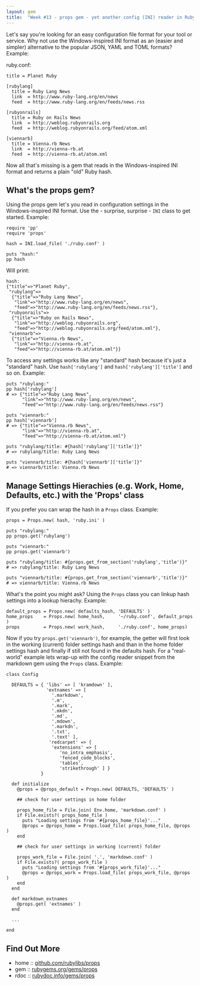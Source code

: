 ```yaml
---
layout: gem
title:  "Week #13 - props gem - yet another config (INI) reader in Ruby"
---
```


Let's say you're looking for an easy configuration file format for your tool or service. 
Why not use the Windows-inspired INI format as an (easier and simpler) alternative to the popular JSON, YAML
and TOML formats? Example:

ruby.conf:
~~~
title = Planet Ruby

[rubylang]
  title = Ruby Lang News
  link  = http://www.ruby-lang.org/en/news
  feed  = http://www.ruby-lang.org/en/feeds/news.rss

[rubyonrails]
  title = Ruby on Rails News
  link  = http://weblog.rubyonrails.org
  feed  = http://weblog.rubyonrails.org/feed/atom.xml

[viennarb]
  title = Vienna.rb News
  link  = http://vienna-rb.at
  feed  = http://vienna-rb.at/atom.xml
~~~

Now all that's missing is a gem that reads in the Windows-inspired INI format and returns a plain "old" Ruby hash.

## What's the props gem?

Using the props gem let's you read in configuration settings in the Windows-inspired INI format.
Use the - surprise, surprise - `INI` class to get started. Example:

~~~
require 'pp'
require 'props'

hash = INI.load_file( './ruby.conf' )

puts "hash:"
pp hash
~~~

Will print:

~~~
hash:
{"title"=>"Planet Ruby",
 "rubylang"=>
  {"title"=>"Ruby Lang News",
   "link"=>"http://www.ruby-lang.org/en/news",
   "feed"=>"http://www.ruby-lang.org/en/feeds/news.rss"},
 "rubyonrails"=>
  {"title"=>"Ruby on Rails News",
   "link"=>"http://weblog.rubyonrails.org",
   "feed"=>"http://weblog.rubyonrails.org/feed/atom.xml"},
 "viennarb"=>
  {"title"=>"Vienna.rb News",
   "link"=>"http://vienna-rb.at",
   "feed"=>"http://vienna-rb.at/atom.xml"}}
~~~

To access any settings works like any "standard" hash because it's just a "standard" hash.
Use `hash['rubylang']` and `hash['rubylang']['title']` and so on. Example:

~~~
puts "rubylang:"
pp hash['rubylang']
# => {"title"=>"Ruby Lang News",
      "link"=>"http://www.ruby-lang.org/en/news",
      "feed"=>"http://www.ruby-lang.org/en/feeds/news.rss"}

puts "viennarb:"
pp hash['viennarb']
# => {"title"=>"Vienna.rb News",
      "link"=>"http://vienna-rb.at",
      "feed"=>"http://vienna-rb.at/atom.xml"}

puts "rubylang/title: #{hash['rubylang']['title']}"
# => rubylang/title: Ruby Lang News

puts "viennarb/title: #{hash['viennarb']['title']}"
# => viennarb/title: Vienna.rb News
~~~



## Manage Settings Hierachies (e.g. Work, Home, Defaults, etc.) with the 'Props' class

If you prefer you can wrap the hash in a `Props` class. Example:

~~~
props = Props.new( hash, 'ruby.ini' )

puts "rubylang:"
pp props.get('rubylang')

puts "viennarb:"
pp props.get('viennarb')

puts "rubylang/title: #{props.get_from_section('rubylang','title')}"
# => rubylang/title: Ruby Lang News

puts "viennarb/title: #{props.get_from_section('viennarb','title')}"
# => viennarb/title: Vienna.rb News
~~~

What's the point you might ask? Using the `Props` class you can linkup hash settings
into a lookup hierachy. Example:

~~~
default_props = Props.new( defaults_hash, 'DEFAULTS' )
home_props    = Props.new( home_hash,     '~/ruby.conf', default_props )
props         = Props.new( work_hash,     './ruby.conf', home_props)
~~~

Now if you try `props.get('viennarb')`, for example, the getter will first
look in the working (current) folder settings hash
and than in the home folder settings hash and finally if still not found in the defaults hash.
For a "real-world" example lets wrap-up with the config reader snippet from the markdown gem
using the `Props` class. Example:

~~~
class Config

  DEFAULTS = { 'libs' => [ 'kramdown' ],
               'extnames' => [
                 '.markdown',
                 '.m',
                 '.mark',
                 '.mkdn',
                 '.md',
                 '.mdown',
                 '.markdn',
                 '.txt',
                 '.text' ],
                'redcarpet' => {
                 'extensions' => [
                    'no_intra_emphasis',
                    'fenced_code_blocks',
                    'tables',
                    'strikethrough' ] }
             }

  def initialize
    @props = @props_default = Props.new( DEFAULTS, 'DEFAULTS' )

    ## check for user settings in home folder

    props_home_file = File.join( Env.home, 'markdown.conf' )
    if File.exists?( props_home_file )
      puts "Loading settings from '#{props_home_file}'..."
      @props = @props_home = Props.load_file( props_home_file, @props )
    end

    ## check for user settings in working (current) folder

    props_work_file = File.join( '.', 'markdown.conf' )
    if File.exists?( props_work_file )
      puts "Loading settings from '#{props_work_file}'..."
      @props = @props_work = Props.load_file( props_work_file, @props )
    end
  end

  def markdown_extnames
    @props.get( 'extnames' )
  end

  ...

end
~~~


## Find Out More

* home     :: [github.com/rubylibs/props](https://github.com/rubylibs/props)
* gem      :: [rubygems.org/gems/props](https://rubygems.org/gems/props)
* rdoc     :: [rubydoc.info/gems/props](http://rubydoc.info/gems/props)

